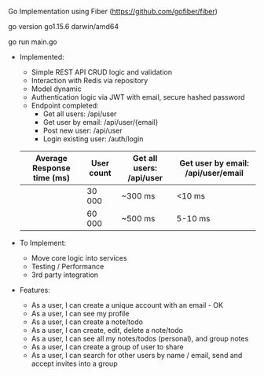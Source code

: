 Go Implementation using Fiber (https://github.com/gofiber/fiber)

go version go1.15.6 darwin/amd64

go run main.go

- Implemented: 
    * Simple REST API CRUD logic and validation
    * Interaction with Redis via repository
    * Model dynamic
    * Authentication logic via JWT with email, secure hashed password
    * Endpoint completed:
      - Get all users: /api/user
      - Get user by email: /api/user/{email}
      - Post new user: /api/user
      - Login existing user: /auth/login
  
  <table>
    <thead>
      <tr>
        <th>Average Response time (ms)</th>
        <th>User count</th>
        <th>Get all users: /api/user </th>
        <th>Get user by email: /api/user/email</th>
      </tr>
    </thead>
    <tbody>
        <tr>
            <td></td>
            <td>30 000</td>
            <td>~300 ms</td>
            <td><10 ms</td>
        </tr>
        <tr>
            <td></td>
            <td>60 000</td>
            <td>~500 ms</td>
            <td>5-10 ms</td>
        </tr>
    </tbody>
  </table>
  
  
- To Implement:
    * Move core logic into services
    * Testing / Performance
    * 3rd party integration
  
- Features:
    * As a user, I can create a unique account with an email - OK
    * As a user, I can see my profile
    * As a user, I can create a note/todo
    * As a user, I can create, edit, delete a note/todo
    * As a user, I can see all my notes/todos (personal), and group notes
    * As a user, I can create a group of user to share
    * As a user, I can search for other users by name / email, send and accept invites into a group


